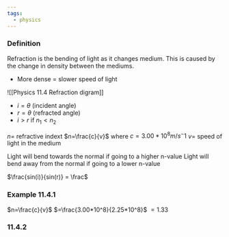 ```yaml
---
tags:
  - physics
---
```

### Definition
Refraction is the bending of light as it changes medium.
This is caused by the change in density between the mediums. 

- More dense = slower speed of light

![[Physics 11.4 Refraction digram]]

- $i = \theta$ (incident angle)
- $r = \theta$ (refracted angle)
- $i > r$ if $n_1 < n_2$


$n =$ refractive indext
$n=\frac{c}{v}$
where
$c = 3.00*10^8 m/s^-1$
$v=$ speed of light in the medium

Light will bend towards the normal if going to a higher n-value
Light will bend away from the normal if going to a lower n-value

$\frac{sin(i)}{sin(r)} = \frac$









### Example 11.4.1
 $n=\frac{c}{v}$ 
 $=\frac{3.00*10^8}{2.25*10^8}$
 $= 1.33$

### 11.4.2

 
 
 



 


